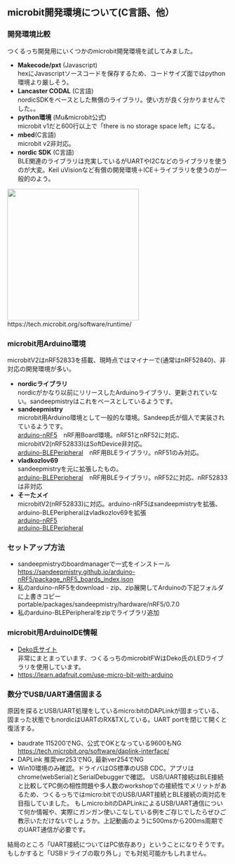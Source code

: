 ## microbit開発環境について(C言語、他）

### 開発環境比較
つくるっち開発用にいくつかのmicrobit開発環境を試してみました。
- **Makecode/pxt** (Javascript)  
hexにJavascriptソースコードを保存するため、コードサイズ面ではpython環境より厳しそう。
- **Lancaster CODAL** (C言語)  
nordicSDKをベースとした無償のライブラリ。使い方が良く分かりませんでした。。
- **python環境** (Mu&microbit公式)  
microbit v1だと600行以上で「there is no storage space left」になる。
- **mbed**(C言語)  
microbit v2非対応。
- **nordic SDK** (C言語)  
BLE関連のライブラリは充実しているがUARTやI2Cなどのライブラリを使うのが大変。Keil uVisionなど有償の開発環境＋ICE＋ライブラリを使うのが一般的のよう。
<img src="https://tech.microbit.org/docs/software/assets/software-overview.svg" width="300" />
https://tech.microbit.org/software/runtime/

### microbit用Arduino環境
microbitV2はnRF52833を搭載、現時点ではマイナーで(通常はnRF52840)、非対応の開発環境が多い。
- **nordicライブラリ**  
nordicがかなり以前にリリースしたArduinoライブラリ、更新されていない。sandeepmistryはこれをベースとしているようです。
- **sandeepmistry**  
microbit用Arduino環境として一般的な環境。Sandeep氏が個人で実装されているようです。  
[arduino-nRF5](https://github.com/sandeepmistry/arduino-nRF5)　nRF用Board環境。nRF51とnRF52に対応、microbitV2(nRF52833)はSoftDevice非対応。  
[arduino-BLEPeripheral](https://github.com/sandeepmistry/arduino-BLEPeripheral)　nRF用BLEライブラリ。nRF51のみ対応。  
- **vladkozlov69**  
sandeepmistryを元に拡張したもの。  
[arduino-BLEPeripheral](https://github.com/vladkozlov69/arduino-BLEPeripheral)　nRF用BLEライブラリ。nRF52に対応、nRF52833は非対応  
- **そーたメイ**  
microbitV2(nRF52833)に対応。arduino-nRF5はsandeepmistryを拡張、arduino-BLEPeripheralはvladkozlov69を拡張  
[arduino-nRF5](https://github.com/sohtamei/arduino-nRF5)  
[arduino-BLEPeripheral](https://github.com/sohtamei/arduino-BLEPeripheral)  

### セットアップ方法
- sandeepmistryのboardmanagerで一式をインストール  
https://sandeepmistry.github.io/arduino-nRF5/package_nRF5_boards_index.json
- 私のarduino-nRF5をdownload - zip、zip展開してArduinoの下記フォルダに上書きコピー  
portable/packages/sandeepmistry/hardware/nRF5/0.7.0
- 私のarduino-BLEPeripheralをzipでライブラリ追加  

### microbit用ArduinoIDE情報
- [Deko氏サイト](https://ht-deko.com/arduino/microbit.html)  
非常にまとまっています、つくるっちのmicrobitFWはDeko氏のLEDライブラリを使用しています。
- https://learn.adafruit.com/use-micro-bit-with-arduino

### 数分でUSB/UART通信固まる
原因を探るとUSB/UART処理をしているmicro:bitのDAPLinkが固まっている、固まった状態でもnordicはUARTのRX&TXしている。UART portを閉じて開くと復活する。
- baudrate 115200でNG、公式でOKとなっている9600もNG
https://tech.microbit.org/software/daplink-interface/
- DAPLink 推奨ver253でNG, 最新ver254でNG
- Win10環境のみ確認。ドライバはOS標準のUSB CDC。アプリはchrome(webSerial)とSerialDebuggerで確認。
USB/UART接続はBLE接続と比較してPC側の相性問題や多人数のworkshopでの接続性でメリットがあるため、つくるっちではmicro:bitでのUSB/UART接続とBLE接続の両対応を目指していました。
もしmicro:bitのDAPLinkによるUSB/UART通信について何か情報や、実際にガンガン使いこなしている例をご存じでしたらぜひご教示いただけないでしょうか。上記動画のように500msから200ms周期でのUART通信が必要です。

結局のところ「UART接続についてはPC依存あり」ということになりそうです。もしかすると「USBドライブの取り外し」でも対処可能かもしれません。
